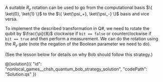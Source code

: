 A suitable $R_y$ rotation can be used to go from the computational basis $\{ \ket{0}, \ket{1} \}$ to the $\{ \ket{\psi_+}, \ket{\psi_-} \}$ basis and vice versa.

To implement the described transformation in Q#, we need to rotate the qubit by $\frac{\pi}{8}$ clockwise if `bit == false` or counterclockwise if `bit == true` and then perform a measurement.
We can do the rotation using the $R_y$ gate (note the negation of the Boolean parameter we need to do).

(See the lesson below for details on why Bob should follow this strategy.)

@[solution]({
    "id": "nonlocal_games__chsh_quantum_bob_strategy_solution",
    "codePath": "Solution.qs"
})
